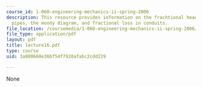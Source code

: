 ```yaml
---
course_id: 1-060-engineering-mechanics-ii-spring-2006
description: This resource provides information on the frachtional head loss in circular
  pipes, the moody diagram, and fractional loss in conduits.
file_location: /coursemedia/1-060-engineering-mechanics-ii-spring-2006/3a800660e36bf54f7920afabc2cdd229_lecture16.pdf
file_type: application/pdf
layout: pdf
title: lecture16.pdf
type: course
uid: 3a800660e36bf54f7920afabc2cdd229

---
```

None